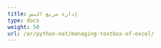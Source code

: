 ```yaml
---
title: إدارة مربع النص
type: docs
weight: 50
url: /ar/python-net/managing-textbox-of-excel/
---
```

